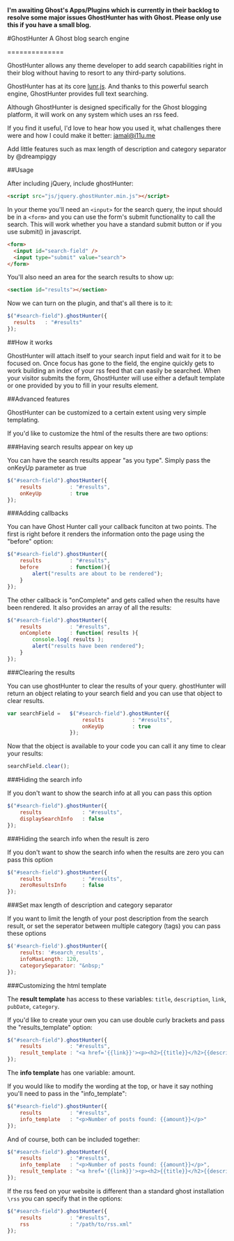 **I'm awaiting Ghost's Apps/Plugins which is currently in their backlog to resolve some major issues GhostHunter has with Ghost. Please only use this if you have a small blog.**

#GhostHunter
A Ghost blog search engine

==============

GhostHunter allows any theme developer to add search capabilities right in their blog without having to resort to any third-party solutions. 

GhostHunter has at its core [lunr.js](http://lunrjs.com). And thanks to this powerful search engine, GhostHunter provides full text searching.

Although GhostHunter is designed specifically for the Ghost blogging platform, it will work on any system which uses an rss feed.

If you find it useful, I'd love to hear how you used it, what challenges there were and how I could make it better: jamal@i11u.me

Add little features such as max length of description and category separator by @dreampiggy

##Usage

After including jQuery, include ghostHunter:

```html
<script src="js/jquery.ghostHunter.min.js"></script>
```
  
In your theme you'll need an `<input>` for the search query, the input should be in a `<form>` and you can use the form's submit functionality to call the search. This will work whether you have a standard submit button or if you use submit() in javascript.

```html
<form>
  <input id="search-field" />
  <input type="submit" value="search">
</form>
```

You'll also need an area for the search results to show up:

```html
<section id="results"></section>
```
   
Now we can turn on the plugin, and that's all there is to it:

```js
$("#search-field").ghostHunter({
  results   : "#results"
});
```

##How it works

GhostHunter will attach itself to your search input field and wait for it to be focused on. Once focus has gone to the field, the engine quickly gets to work building an index of your rss feed that can easily be searched. When your visitor submits the form, GhostHunter will use either a default template or one provided by you to fill in your results element.

##Advanced features

GhostHunter can be customized to a certain extent using very simple templating. 

If you'd like to customize the html of the results there are two options:

###Having search results appear on key up

You can have the search results appear "as you type". Simply pass the onKeyUp parameter as true

```js
$("#search-field").ghostHunter({
	results   		: "#results",
	onKeyUp 		: true
});
```

###Adding callbacks

You can have Ghost Hunter call your callback funciton at two points. The first is right before it renders the information onto the page using the "before" option:

```js
$("#search-field").ghostHunter({
	results   		: "#results",
	before 			: function(){
		alert("results are about to be rendered");
	}
});
```

The other callback is "onComplete" and gets called when the results have been rendered. It also provides an array of all the results:

```js
$("#search-field").ghostHunter({
	results   		: "#results",
	onComplete		: function( results ){
		console.log( results );
		alert("results have been rendered");
	}
});
```

###Clearing the results

You can use ghostHunter to clear the results of your query. ghostHunter will return an object relating to your search field and you can use that object to clear results.

```js
var searchField = 	$("#search-field").ghostHunter({
						results   		: "#results",
						onKeyUp 		: true
				    });
```

Now that the object is available to your code you can call it any time to clear your results:

```js
searchField.clear();
```

###Hiding the search info

If you don't want to show the search info at all you can pass this option

```js
$("#search-field").ghostHunter({
	results   			: "#results",
	displaySearchInfo 	: false
});
```

###Hiding the search info when the result is zero

If you don't want to show the search info when the results are zero you can pass this option

```js
$("#search-field").ghostHunter({
	results   			: "#results",
	zeroResultsInfo 	: false
});
```

###Set max length of description and category separator

If you want to limit the length of your post description from the search result, or set the seperator between multiple category (tags) you can pass these options

```js
$('#search-field').ghostHunter({
    results: '#search_results',
    infoMaxLength: 120,
    categorySeparator: "&nbsp;"
});
```

###Customizing the html template

The **result template** has access to these variables: `title`, `description`, `link`, `pubDate`, `category`.

If you'd like to create your own you can use double curly brackets and pass the "results_template" option:

```js
$("#search-field").ghostHunter({
	results   		: "#results",
	result_template : "<a href='{{link}}'><p><h2>{{title}}</h2>{{description}}</p><p><h4>{{pubDate}}</h4><h4>Tags: {{category}}</h4></p></a>"
});
```

The **info template** has one variable: amount.

If you would like to modify the wording at the top, or have it say nothing you'll need to pass in the "info_template":

```js
$("#search-field").ghostHunter({
	results   		: "#results",
	info_template	: "<p>Number of posts found: {{amount}}</p>"
});
```

And of course, both can be included together:

```js
$("#search-field").ghostHunter({
	results   		: "#results",
	info_template	: "<p>Number of posts found: {{amount}}</p>",
	result_template : "<a href='{{link}}'><p><h2>{{title}}</h2>{{description}}</p><p><h4>{{pubDate}}</h4><h4>Tags: {{category}}</h4></p></a>"
});
```

If the rss feed on your website is different than a standard ghost installation `\rss` you can specify that in the options:

```js
$("#search-field").ghostHunter({
	results   		: "#results",
	rss 			: "/path/to/rss.xml"
});
```
